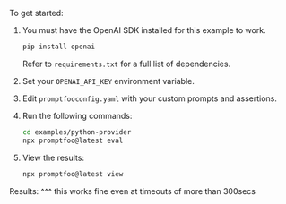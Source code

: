 To get started:

1. You must have the OpenAI SDK installed for this example to work.

   ```sh
   pip install openai
   ```

   Refer to `requirements.txt` for a full list of dependencies.

2. Set your `OPENAI_API_KEY` environment variable.

3. Edit `promptfooconfig.yaml` with your custom prompts and assertions.

4. Run the following commands:

   ```sh
   cd examples/python-provider
   npx promptfoo@latest eval
   ```

5. View the results:

   ```sh
   npx promptfoo@latest view
   ```
   

Results:
^^^ this works fine even at timeouts of more than 300secs